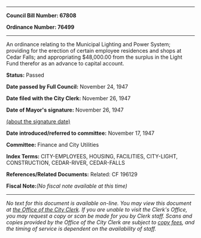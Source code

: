 

********

**Council Bill Number: 67808**
   
**Ordinance Number: 76499**
********

 An ordinance relating to the Municipal Lighting and Power System; providing for the erection of certain employee residences and shops at Cedar Falls; and appropriating $48,000.00 from the surplus in the Light Fund therefor as an advance to capital account.

**Status:** Passed
   
**Date passed by Full Council:** November 24, 1947
   
**Date filed with the City Clerk:** November 26, 1947
   
**Date of Mayor's signature:** November 26, 1947
   
[(about the signature date)](/~public/approvaldate.htm)
   
   
   
**Date introduced/referred to committee:** November 17, 1947
   
**Committee:** Finance and City Utilities
   
   
**Index Terms:** CITY-EMPLOYEES, HOUSING, FACILITIES, CITY-LIGHT, CONSTRUCTION, CEDAR-RIVER, CEDAR-FALLS

**References/Related Documents:** Related: CF 196129

**Fiscal Note:**_(No fiscal note available at this time)_
********

_No text for this document is available on-line. You may view this document at [the Office of the City Clerk](http://www.seattle.gov/leg/clerk/contactUs.htm). If you are unable to visit the Clerk's Office, you may request a copy or scan be made for you by Clerk staff. Scans and copies provided by the Office of the City Clerk are subject to [copy fees](http://clerk.seattle.gov/~public/clerkfees.htm), and the timing of service is dependent on the availability of staff._

